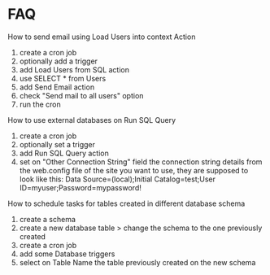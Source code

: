 # FAQ

How to send email using Load Users into context Action


1. create a cron job
2. optionally add a trigger
3. add Load Users from SQL action
4. use SELECT * from Users
5. add Send Email action
6. check "Send mail to all users" option
7. run the cron



How to use external databases on Run SQL Query


1. create a cron job
2. optionally set a trigger
3. add Run SQL Query action
4. set on "Other Connection String" field the connection string details from the web.config file of the site you want to use, they are supposed to look like this: 
Data Source=(local);Initial Catalog=test;User ID=myuser;Password=mypassword!


How to schedule tasks for tables created in different database schema

1. create a schema
2. create a new database table > change the schema to the one previously created
3. create a cron job
4. add some Database triggers
5. select on Table Name the table previously created on the new schema